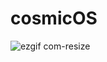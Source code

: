 # cosmicOS

![ezgif com-resize](https://user-images.githubusercontent.com/130672444/231786795-5743c55a-542a-43b6-a588-28e0d40c62e3.gif)
